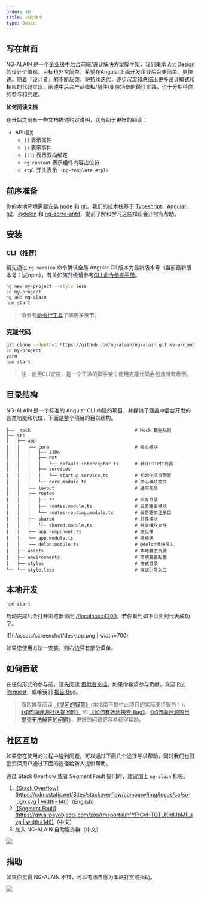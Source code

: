```yaml
---
order: 10
title: 开始使用
type: Basic
---
```


## 写在前面

NG-ALAIN 是一个企业级中后台前端/设计解决方案脚手架，我们秉承 [Ant Design](https://ant.design/) 的设计价值观，目标也非常简单，希望在Angular上面开发企业后台更简单、更快速。随着『设计者』的不断反馈，将持续迭代，逐步沉淀和总结出更多设计模式和相应的代码实现，阐述中后台产品模板/组件/业务场景的最佳实践，也十分期待你的参与和共建。

**如何阅读文档**

在开始之前有一些文档描述约定说明，这有助于更好的阅读：

- API相关
  - `[]` 表示属性
  - `()` 表示事件
  - `[()]` 表示双向绑定
  - `ng-content` 表示组件内容占位符
  - `#tpl` 开头表示 `〈ng-template #tpl〉`

## 前序准备

你的本地环境需要安装 [node](http://nodejs.org/) 和 [git](https://git-scm.com/)。我们的技术栈基于 [Typescript](https://www.tslang.cn/)、[Angular](https://angular.cn/)、[g2](http://g2.alipay.com/)、[@delon](https://github.com/ng-alain/delon) 和 [ng-zorro-antd](https://ng.ant.design/)，提前了解和学习这些知识会非常有帮助。

## 安装

### CLI（推荐）

请先通过 `ng version` 命令确认全局 Angular Cli 版本为最新版本号（当前最新版本号：<img src="https://img.shields.io/npm/v/@angular/cli.svg?style=flat-square" alt="npm">），有关如何升级请参考[CLI 命令参考手册](https://angular.cn/cli)。

```bash
ng new my-project --style less
cd my-project
ng add ng-alain
npm start
```

> 请参考[命令行工具](/cli)了解更多细节。

### 克隆代码

```bash
git clone --depth=1 https://github.com/ng-alain/ng-alain.git my-project
cd my-project
yarn
npm start
```

> 注：使用CLI安装，是一个干净的脚手架；使用克隆代码会包含所有示例。

## 目录结构

NG-ALAIN 是一个标准的 Angular CLI 构建的项目，并提供了涵盖中后台开发的各类功能和坑位，下面是整个项目的目录结构。

```
├── _mock                                       # Mock 数据规则
├── src
│   ├── app
│   │   ├── core                                # 核心模块
│   │   │   ├── i18n
│   │   │   ├── net
│   │   │   │   └── default.interceptor.ts      # 默认HTTP拦截器
│   │   │   ├── services
│   │   │   │   └── startup.service.ts          # 初始化项目配置
│   │   │   └── core.module.ts                  # 核心模块文件
│   │   ├── layout                              # 通用布局
│   │   ├── routes
│   │   │   ├── **                              # 业务目录
│   │   │   ├── routes.module.ts                # 业务路由模块
│   │   │   └── routes-routing.module.ts        # 业务路由注册口
│   │   ├── shared                              # 共享模块
│   │   │   └── shared.module.ts                # 共享模块文件
│   │   ├── app.component.ts                    # 根组件
│   │   └── app.module.ts                       # 根模块
│   │   └── delon.module.ts                     # @delon模块导入
│   ├── assets                                  # 本地静态资源
│   ├── environments                            # 环境变量配置
│   ├── styles                                  # 样式目录
└── └── style.less                              # 样式引导入口
```

## 本地开发

```bash
npm start
```

启动完成后会打开浏览器访问 [//localhost:4200](//localhost:4200)，若你看到如下页面则代表成功了。

![](./assets/screenshot/desktop.png | width=700)


如果您使用方法一安装，则右边只有部分菜单。

## 如何贡献

在任何形式的参与前，请先阅读 [贡献者文档](/docs/contributing)。如果你希望参与贡献，欢迎 [Pull Request](https://github.com/ng-alain/ng-alain/pulls)，或给我们 [报告 Bug](https://github.com/ng-alain/ng-alain/issues)。

> 强烈推荐阅读 [《提问的智慧》](https://github.com/ryanhanwu/How-To-Ask-Questions-The-Smart-Way)(本指南不提供此项目的实际支持服务！)、[《如何向开源社区提问题》](https://github.com/seajs/seajs/issues/545) 和 [《如何有效地报告 Bug》](http://www.chiark.greenend.org.uk/%7Esgtatham/bugs-cn.html)、[《如何向开源项目提交无法解答的问题》](https://zhuanlan.zhihu.com/p/25795393)，更好的问题更容易获得帮助。

## 社区互助

如果您在使用的过程中碰到问题，可以通过下面几个途径寻求帮助，同时我们也鼓励资深用户通过下面的途径给新人提供帮助。

通过 Stack Overflow 或者 Segment Fault 提问时，建议加上 `ng-alain` 标签。

1. [![Stack Overflow](https://cdn.sstatic.net/Sites/stackoverflow/company/img/logos/so/so-logo.svg | width=140)](https://stackoverflow.com/questions/tagged/ng-alain)（English）
2. [![Segment Fault](https://gw.alipayobjects.com/zos/rmsportal/hfYFfCvHTQTUKntlJbMF.svg | width=140)](https://segmentfault.com/t/ng-alain)（中文）
3. 加入 NG-ALAIN 自助服务群（中文）

![](./assets/qq-group.png)

## 捐助

如果你觉得 NG-ALAIN 不错，可以考虑自愿为本站打赏或捐助。

![](./assets/donate.png)

